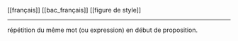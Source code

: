 [[français]] [[bac_français]] [[figure de style]]
___
répétition du même mot (ou expression) en début de proposition.